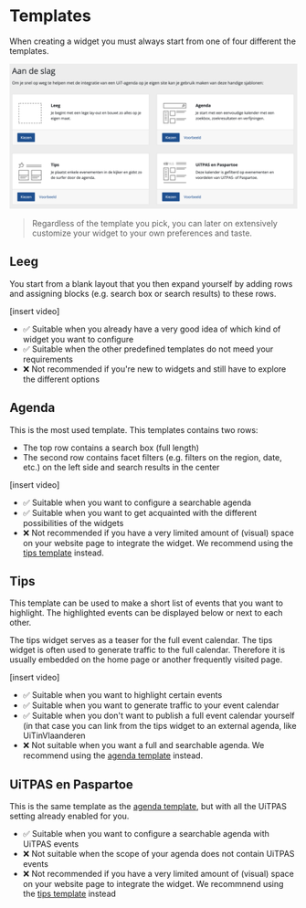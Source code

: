 # Templates

When creating a widget you must always start from one of four different the templates.

![templates](.././assets/images/templates.png)

> Regardless of the template you pick, you can later on extensively customize your widget to your own preferences and taste.

## Leeg

You start from a blank layout that you then expand yourself by adding rows and assigning blocks (e.g. search box or search results) to these rows.

\[insert video]

* ✅ Suitable when you already have a very good idea of which kind of widget you want to configure
* ✅ Suitable when the other predefined templates do not meed your requirements
* ❌ Not recommended if you're new to widgets and still have to explore the different options

## Agenda

This is the most used template. This templates contains two rows:
* The top row contains a search box (full length)
* The second row contains facet filters (e.g. filters on the region, date, etc.) on the left side and search results in the center

\[insert video]

* ✅ Suitable when you want to configure a searchable agenda
* ✅ Suitable when you want to get acquainted with the different possibilities of the widgets
* ❌ Not recommended if you have a very limited amount of (visual) space on your website page to integrate the widget. We recommend using the [tips template](#Tips) instead.

## Tips

This template can be used to make a short list of events that you want to highlight. The highlighted events can be displayed below or next to each other. 

The tips widget serves as a teaser for the full event calendar. The tips widget is often used to generate traffic to the full calendar. Therefore it is usually embedded on the home page or another frequently visited page.

\[insert video]

* ✅ Suitable when you want to highlight certain events
* ✅ Suitable when you want to generate traffic to your event calendar
* ✅ Suitable when you don't want to publish a full event calendar yourself (in that case you can link from the tips widget to an external agenda, like UiTinVlaanderen
* ❌ Not suitable when you want a full and searchable agenda. We recommend using the [agenda template](#Agenda) instead.

## UiTPAS en Paspartoe

This is the same template as the [agenda template](##Agenda), but with all the UiTPAS setting already enabled for you.

* ✅ Suitable when you want to configure a searchable agenda with UiTPAS events
* ❌ Not suitable when the scope of your agenda does not contain UiTPAS events
* ❌ Not recommended if you have a very limited amount of (visual) space on your website page to integrate the widget. We recommnend using the [tips template](#tips) instead
